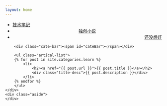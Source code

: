 ```yaml
---
layout: home
---
```


<div class="index-content learn">
    <div class="section">
        <ul class="artical-cate">
            <li class="on"><a href="/"><span>技术笔记</span></a></li>
            <li style="text-align:center"><a href="/fiction"><span>独创小说</span></a></li>
            <li style="text-align:right"><a href="/null"><span>还没想好</span></a></li>
        </ul>

        <div class="cate-bar"><span id="cateBar"></span></div>

        <ul class="artical-list">
        {% for post in site.categories.learn %}
            <li>
                <h2><a href="{{ post.url }}">{{ post.title }}</a></h2>
                <div class="title-desc">{{ post.description }}</div>
            </li>
        {% endfor %}
        </ul>
    </div>
    <div class="aside">
    </div>
</div>

